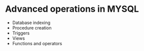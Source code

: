 # Advanced operations in MYSQL
* Database indexing
* Procedure creation
* Triggers
* Views
* Functions and operators
